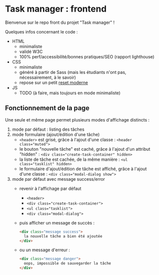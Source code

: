 # Task manager : frontend

Bienvenue sur le repo front du projet "Task manager" !

Quelques infos concernant le code :

- HTML
  - minimaliste
  - validé W3C
  - 100% perf/accessibilité/bonnes pratiques/SEO (rapport lighthouse)
- CSS
  - minimaliste
  - généré à partir de Sass (mais les étudiants n'ont pas, nécessairement, à le savoir)
  - repose sur un petit [reset moderne](https://www.joshwcomeau.com/css/custom-css-reset/)
- JS
  - TODO (à faire, mais toujours en mode minimaliste)

## Fonctionnement de la page

Une seule et même page permet plusieurs modes d'affichage distincts :

1. mode par défaut : listing des tâches
2. mode formulaire (ajout/édition d'une tâche)
   - `<header>` est grisé, grâce à l'ajout d'une classe : `<header class="muted">`
   - le bouton "nouvelle tâche" est caché, grâce à l'ajout d'un attribut "hidden" : `<div class="create-task-container" hidden>`
   - la liste de tâche est cachée, de la même manière : `<ul class="tasklist" hidden>`
   - le formulaire d'ajout/édition de tâche est affiché, grâce à l'ajout d'une classe : `<div class="modal-dialog show">`
3. mode par défaut avec message success/error
   - revenir à l'affichage par défaut
     - `<header>`
     - `<div class="create-task-container">`
     - `<ul class="tasklist">`
     - `<div class="modal-dialog">`
   - puis afficher un message de succès :
  
     ```html
     <div class="message success">
       la nouvelle tâche a bien été ajoutée
     </div>
     ```

   - ou un message d'erreur :
  
     ```html
     <div class="message danger">
       oops, impossible de sauvegarder la tâche
     </div>
     ```
  